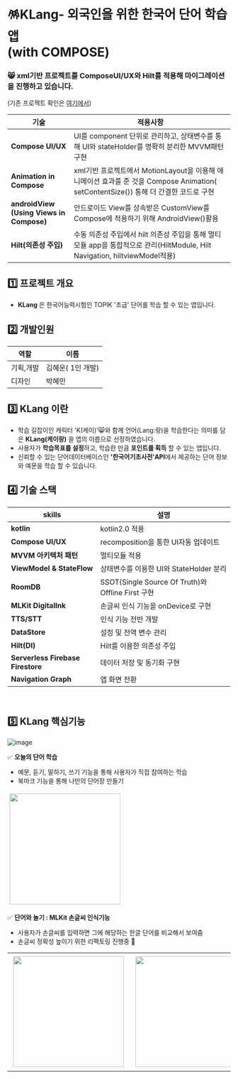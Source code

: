 

# 🪅KLang- 외국인을 위한 한국어 단어 학습 앱 </br>      (with COMPOSE)
### 😸 xml기반 프로젝트를  **ComposeUI/UX**와 **Hilt**를 적용해 마이그레이션을 진행하고 있습니다.  
 (기존 프로젝트 확인은 <a href="https://github.com/hyewoon/KLangComposePJ">여기에서</a>)


|기술 |적용사항 |
|------------------------|------|
| **Compose UI/UX** | UI를 component 단위로 관리하고, 상태변수를 통해 UI와 stateHolder를 명확히 분리한 MVVM패턴 구현|
| **Animation in Compose** |xml기반 프로젝트에서 MotionLayout을 이용해 애니메이션 효과를 준 것을 Compose Animation( setContentSize()) 통해 더 간결한 코드로 구현|
| **androidView</br>(Using Views in Compose)** |안드로이드 View를 상속받은 CustomView를 Compose에 적용하기 위해 AndroidView()활용 |
| **Hilt(의존성 주입)** | 수동 의존성 주입에서 hilt 의존성 주입을 통해 멀티모듈 app을 통합적으로 관리(HiltModule, Hilt Navigation, hiltviewModel적용) |



## 1️⃣ 프로젝트 개요

* **KLang** 은 한국어능력시험인 TOPIK '초급' 단어를 학습 할 수 있는 앱입니다.

 
## 2️⃣ 개발인원
|역할  |이름 |
|------------------------|------|
|기획,개발|김혜운( 1인 개발) |
|디자인|박혜민|


## 3️⃣ KLang 이란


* 학습 길잡이인 캐릭터 'K(케이)'😸와 함께 언어(Lang:랑)을 학습한다는 의미를 담은 **KLang(케이랑)** 을 앱의 이름으로 선정하였습니다.
* 사용자가 **학습목표를 설정**하고, 학습한 만큼 **포인트를 획득** 할 수 있는 앱입니다.
* 신뢰할 수 있는 단어데이터베이스인 **'한국어기초사전'API**에서 제공하는 단어 정보와 예문을 학습 할 수 있습니다.


## 4️⃣ 기술 스택

| skills | 설명 |
|------------------------|------|
| **kotlin** |kotlin2.0 적용  |
| **Compose UI/UX** |recomposition을 통한 UI자동 업데이트|
| **MVVM 아키텍처 패턴** | 멀티모듈 적용 |
| **ViewModel & StateFlow** | 상태변수를 이용한 UI와 StateHolder 분리|
| **RoomDB** | SSOT(Single Source Of Truth)와 Offline First 구현 |
| **MLKit DigitalInk** | 손글씨 인식 기능을 onDevice로 구현 |
| **TTS/STT** | 인식 기능 전반 개발 |
| **DataStore** | 설정 및 전역 변수 관리 |
| **Hilt(DI)** | Hilt를 이용한 의존성 주입 |
| **Serverless Firebase Firestore** | 데이터 저장 및 동기화 구현 |
| **Navigation Graph** | 앱 화면 전환 |


</br>

## 5️⃣ KLang 핵심기능


![image](https://github.com/user-attachments/assets/f0b6d8eb-8934-4585-96b4-333258bce120)



 ✅ **오늘의 단어 학습** 
  - 예문, 듣기, 말하기, 쓰기 기능을 통해 사용자가 직접 참여하는 학습
  - 북마크 기능을 통해 나만의 단어장 만들기

 <img src="https://github.com/user-attachments/assets/2dfc4851-6a7b-4667-9241-ac11e414d79e" width="250" hspace="5" vspace="5">



✅ **단어와 놀기 : MLKit 손글씨 인식기능**
* 사용자가 손글씨를 입력하면 그에 해당하는 한글 단어를 비교해서 보여줌
* 손글씨 정확성 높이기 위한 리팩토링 진행중 🚩

<table width="90%">
  <tr>
    <td width="45%" align="center">
      <img src="https://github.com/user-attachments/assets/f4a753c4-a239-47aa-bff0-b5f4b0f475d5"  width="250" hspace="5" vspace="5">
    </td>
    <td width="45%" align="center">
      <img src="https://github.com/user-attachments/assets/7275c65a-471d-4db1-96c5-bc2c5efae2d9"  width="250" hspace="5" vspace="5">
    </td>
  </tr>
</table>

